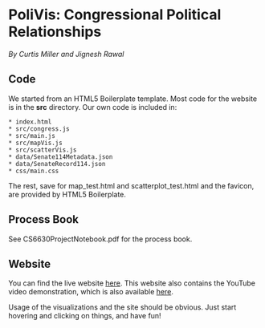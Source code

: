 # PoliVis: Congressional Political Relationships

*By Curtis Miller and Jignesh Rawal*

## Code

We started from an HTML5 Boilerplate template. Most code for the website is in the **src** directory. Our own code is included in:

	* index.html
	* src/congress.js
	* src/main.js
	* src/mapVis.js
	* src/scatterVis.js
	* data/Senate114Metadata.json
	* data/SenateRecord114.json
	* css/main.css

The rest, save for map_test.html and scatterplot_test.html and the favicon, are provided by HTML5 Boilerplate.

## Process Book

See CS6630ProjectNotebook.pdf for the process book.

## Website

You can find the live website [here](http://ntguardian.github.io). This website also contains the YouTube video demonstration, which is also available [here](https://www.youtube.com/watch?v=wa0vqh6O1Qw).

Usage of the visualizations and the site should be obvious. Just start hovering and clicking on things, and have fun!